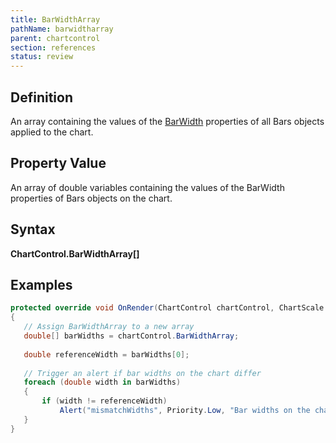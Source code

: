 ```yaml
---
title: BarWidthArray
pathName: barwidtharray
parent: chartcontrol
section: references
status: review
---
```


## Definition

An array containing the values of the [BarWidth](chartcontrol_barwidth) properties of all Bars objects applied to the chart.

## Property Value

An array of double variables containing the values of the BarWidth properties of Bars objects on the chart.

## Syntax

**ChartControl.BarWidthArray[]**

## Examples

```csharp
protected override void OnRender(ChartControl chartControl, ChartScale chartScale)
{
   // Assign BarWidthArray to a new array
   double[] barWidths = chartControl.BarWidthArray;
 
   double referenceWidth = barWidths[0];
 
   // Trigger an alert if bar widths on the chart differ
   foreach (double width in barWidths)
   {
       if (width != referenceWidth)
           Alert("mismatchWidths", Priority.Low, "Bar widths on the chart do not match!", " ", 20, Brushes.White, Brushes.Black);
   }
}
```

